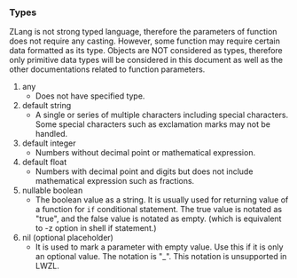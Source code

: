 ### Types

ZLang is not strong typed language, therefore the parameters of function does not require any casting. However, some function may require certain data formatted as its type. Objects are NOT considered as types, therefore only primitive data types will be considered in this document as well as the other documentations related to function parameters.

1. any
   - Does not have specified type.
2. default string
   - A single or series of multiple characters including special characters. Some special characters such as exclamation marks may not be handled.
3. default integer
   - Numbers without decimal point or mathematical expression.
4. default float
   - Numbers with decimal point and digits but does not include mathematical expression such as fractions.
5. nullable boolean
   - The boolean value as a string. It is usually used for returning value of a function for `if` conditional statement. The true value is notated as "true", and the false value is notated as empty. (which is equivalent to -z option in shell if statement.)
6. nil (optional placeholder)
   - It is used to mark a parameter with empty value. Use this if it is only an optional value. The notation is "_". This notation is unsupported in LWZL.

